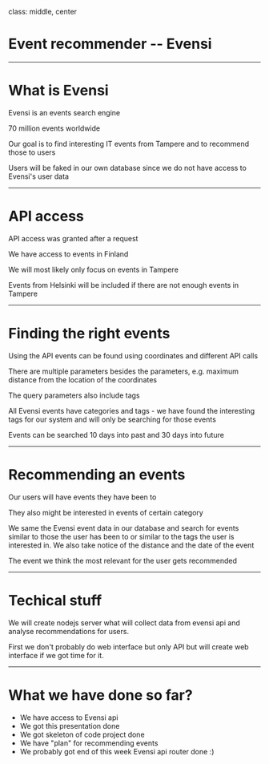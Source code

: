 class: middle, center

# Event recommender -- Evensi

---

# What is Evensi

Evensi is an events search engine

70 million events worldwide

Our goal is to find interesting IT events from Tampere and to recommend those to users

Users will be faked in our own database since we do not have access to Evensi's user data

---

# API access

API access was granted after a request

We have access to events in Finland

We will most likely only focus on events in Tampere

Events from Helsinki will be included if there are not enough events in Tampere

---

# Finding the right events

Using the API events can be found using coordinates and different API calls

There are multiple parameters besides the parameters, e.g. maximum distance from the location of the coordinates

The query parameters also include tags

All Evensi events have categories and tags - we have found the interesting tags for our system and will only be searching for those events

Events can be searched 10 days into past and 30 days into future

---

# Recommending an events

Our users will have events they have been to

They also might be interested in events of certain category

We same the Evensi event data in our database and search for events similar to those the user has been to or similar to the tags the user is interested in. We also take notice of the distance and the date of the event

The event we think the most relevant for the user gets recommended

---

# Techical stuff

We will create nodejs server what will collect data from evensi api and analyse recommendations for users.

First we don't probably do web interface but only API but will create web interface if we got time for it.

---

# What we have done so far?

- We have access to Evensi api
- We got this presentation done
- We got skeleton of code project done
- We have "plan" for recommending events
- We probably got end of this week Evensi api router done :)
